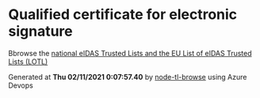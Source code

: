# Qualified certificate for electronic signature 
 Bbrowse the [national eIDAS Trusted Lists and the EU List of eIDAS Trusted Lists (LOTL)](https://webgate.ec.europa.eu/tl-browser/#/) 
 
 
Generated at **Thu 02/11/2021  0:07:57.40** by [node-tl-browse](https://github.com/ymedlop/node-tl-browser) using Azure Devops 

